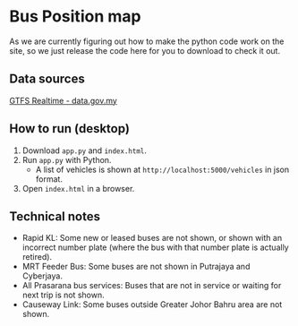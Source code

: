 # Bus Position map
As we are currently figuring out how to make the python code work on the site, so we just release the code here for you to download to check it out.

## Data sources
[GTFS Realtime - data.gov.my](https://developer.data.gov.my/realtime-api/gtfs-)

## How to run (desktop)
1. Download `app.py` and `index.html`.
2. Run `app.py` with Python.
    - A list of vehicles is shown at `http://localhost:5000/vehicles` in json format.
3. Open `index.html` in a browser.

## Technical notes
* Rapid KL: Some new or leased buses are not shown, or shown with an incorrect number plate (where the bus with that number plate is actually retired).
* MRT Feeder Bus: Some buses are not shown in Putrajaya and Cyberjaya.
* All Prasarana bus services: Buses that are not in service or waiting for next trip is not shown.
* Causeway Link: Some buses outside Greater Johor Bahru area are not shown.
